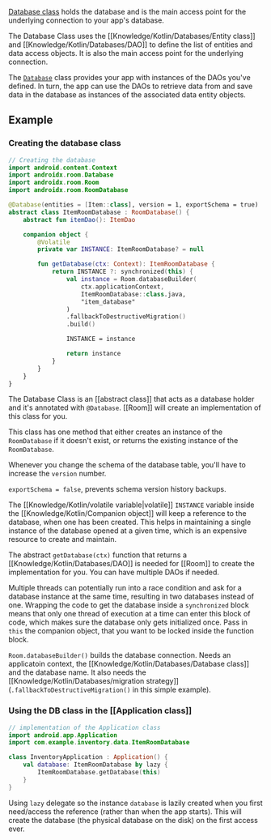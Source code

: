 [Database class](https://developer.android.com/reference/kotlin/androidx/room/Database) holds the database and is the main access point for the underlying connection to your app's database.

The Database Class uses the [[Knowledge/Kotlin/Databases/Entity class]] and [[Knowledge/Kotlin/Databases/DAO]] to define the list of entities and data access objects. It is also the main access point for the underlying connection.

The [`Database`](https://developer.android.com/reference/androidx/room/Database) class provides your app with instances of the DAOs you've defined. In turn, the app can use the DAOs to retrieve data from and save data in the database as instances of the associated data entity objects.

## Example

### Creating the database class

```kotlin
// Creating the database
import android.content.Context
import androidx.room.Database
import androidx.room.Room
import androidx.room.RoomDatabase

@Database(entities = [Item::class], version = 1, exportSchema = true)
abstract class ItemRoomDatabase : RoomDatabase() {
	abstract fun itemDao(): ItemDao

	companion object {
		@Volatile
		private var INSTANCE: ItemRoomDatabase? = null

		fun getDatabase(ctx: Context): ItemRoomDatabase {
			return INSTANCE ?: synchronized(this) {
				val instance = Room.databaseBuilder(
					ctx.applicationContext,
					ItemRoomDatabase::class.java,
					"item_database"
				)
				.fallbackToDestructiveMigration()
				.build()

				INSTANCE = instance

				return instance
			}
		}
	}
}
```

The Database Class is an [[abstract class]] that acts as a database holder and it's annotated with `@Database`. [[Room]] will create an implementation of this class for you.

This class has one method that either creates an instance of the `RoomDatabase` if it doesn't exist, or returns the existing instance of the `RoomDatabase`.

Whenever you change the schema of the database table, you'll have to increase the `version` number.

`exportSchema = false`, prevents schema version history backups.

The [[Knowledge/Kotlin/volatile variable|volatile]] `INSTANCE` variable inside the [[Knowledge/Kotlin/Companion object]] will keep a reference to the database, when one has been created. This helps in maintaining a single instance of the database opened at a given time, which is an expensive resource to create and maintain.

The abstract `getDatabase(ctx)` function that returns a [[Knowledge/Kotlin/Databases/DAO]] is needed for [[Room]] to create the implementation for you. You can have multiple DAOs if needed.

Multiple threads can potentially run into a race condition and ask for a database instance at the same time, resulting in two databases instead of one. Wrapping the code to get the database inside a `synchronized` block means that only one thread of execution at a time can enter this block of code, which makes sure the database only gets initialized once. Pass in `this` the companion object, that you want to be locked inside the function block.

`Room.databaseBuilder()` builds the database connection. Needs an applicatoin context, the [[Knowledge/Kotlin/Databases/Database class]] and the database name. It also needs the [[Knowledge/Kotlin/Databases/migration strategy]] (`.fallbackToDestructiveMigration()` in this simple example).

### Using the DB class in the [[Application class]]

```kotlin
// implementation of the Application class
import android.app.Application
import com.example.inventory.data.ItemRoomDatabase

class InventoryApplication : Application() {
	val database: ItemRoomDatabase by lazy {
		ItemRoomDatabase.getDatabase(this)
	}
}
```

Using `lazy` delegate so the instance `database` is lazily created when you first need/access the reference (rather than when the app starts). This will create the database (the physical database on the disk) on the first access ever.
